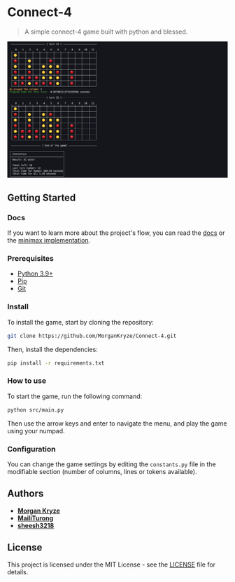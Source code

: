 # Connect-4

> A simple connect-4 game built with python and blessed.

![Connect-4](src/assets/img/demo.png)

## Getting Started

### Docs

If you want to learn more about the project's flow, you can read the [docs](docs/flow.md) or the [minimax implementation](docs/minimax_implementation.md).

### Prerequisites

- [Python 3.9+](https://www.python.org/downloads/)
- [Pip](https://pip.pypa.io/en/stable/getting-started/)
- [Git](https://git-scm.com/downloads)

### Install

To install the game, start by cloning the repository:

```bash
git clone https://github.com/MorganKryze/Connect-4.git
```

Then, install the dependencies:

```bash
pip install -r requirements.txt
```

### How to use

To start the game, run the following command:

```bash
python src/main.py
```

Then use the arrow keys and enter to navigate the menu, and play the game using your numpad.

### Configuration

You can change the game settings by editing the `constants.py` file in the modifiable section (number of columns, lines or tokens available).

## Authors

- [**Morgan Kryze**](https://github.com/MorganKryze)
- [**MailiTurong**](https://github.com/MailiTruong)
- [**sheesh3218**](https://github.com/sheesh3218)

## License

This project is licensed under the MIT License - see the [LICENSE](LICENSE) file for details.
